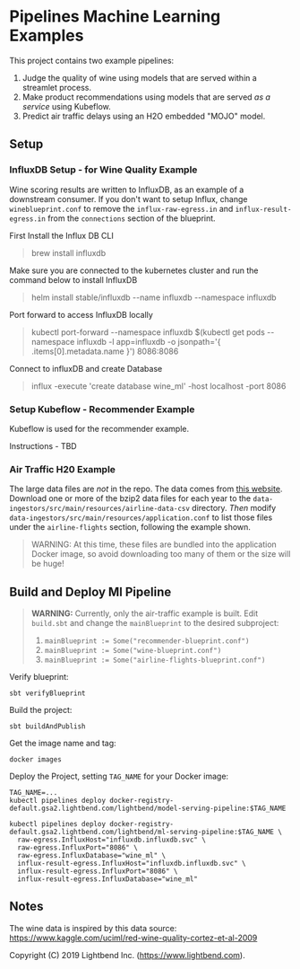 # Pipelines Machine Learning Examples

This project contains two example pipelines:

1. Judge the quality of wine using models that are served within a streamlet process.
2. Make product recommendations using models that are served _as a service_ using Kubeflow.
3. Predict air traffic delays using an H2O embedded "MOJO" model.

## Setup

### InfluxDB Setup - for Wine Quality Example

Wine scoring results are written to InfluxDB, as an example of a downstream consumer. If you don't want to setup Influx,
change `wineblueprint.conf` to remove the `influx-raw-egress.in` and `influx-result-egress.in` from the `connections`
section of the blueprint.

First Install the Influx DB CLI
> brew install influxdb

Make sure you are connected to the kubernetes cluster and run the command below to install InfluxDB
> helm install stable/influxdb --name influxdb --namespace influxdb

Port forward to access InfluxDB locally
> kubectl port-forward --namespace influxdb $(kubectl get pods --namespace influxdb -l app=influxdb -o jsonpath='{ .items[0].metadata.name }') 8086:8086

Connect to influxDB and create Database
> influx -execute 'create database wine_ml' -host localhost -port 8086


### Setup Kubeflow - Recommender Example

Kubeflow is used for the recommender example.

Instructions - TBD


### Air Traffic H20 Example

The large data files are _not_ in the repo. The data comes from [this website](http://stat-computing.org/dataexpo/2009/the-data.html). Download one or more of
the bzip2 data files for each year to the `data-ingestors/src/main/resources/airline-data-csv`
directory. _Then_ modify `data-ingestors/src/main/resources/application.conf` to
list those files under the `airline-flights` section, following the example shown.

> WARNING: At this time, these files are bundled into the application Docker image,
> so avoid downloading too many of them or the size will be huge!

## Build and Deploy Ml Pipeline

> **WARNING:** Currently, only the air-traffic example is built. Edit `build.sbt`
> and change the `mainBlueprint` to the desired subproject:
>
> 1. `mainBlueprint := Some("recommender-blueprint.conf")`
> 2. `mainBlueprint := Some("wine-blueprint.conf")`
> 3. `mainBlueprint := Some("airline-flights-blueprint.conf")`

Verify blueprint:

```
sbt verifyBlueprint
```

Build the project:

```
sbt buildAndPublish
```

Get the image name and tag:

```
docker images
```

Deploy the Project, setting `TAG_NAME` for your Docker image:

```
TAG_NAME=...
kubectl pipelines deploy docker-registry-default.gsa2.lightbend.com/lightbend/model-serving-pipeline:$TAG_NAME

kubectl pipelines deploy docker-registry-default.gsa2.lightbend.com/lightbend/ml-serving-pipeline:$TAG_NAME \
  raw-egress.InfluxHost="influxdb.influxdb.svc" \
  raw-egress.InfluxPort="8086" \
  raw-egress.InfluxDatabase="wine_ml" \
  influx-result-egress.InfluxHost="influxdb.influxdb.svc" \
  influx-result-egress.InfluxPort="8086" \
  influx-result-egress.InfluxDatabase="wine_ml"
```

## Notes

The wine data is inspired by this data source:
https://www.kaggle.com/uciml/red-wine-quality-cortez-et-al-2009

Copyright (C) 2019 Lightbend Inc. (https://www.lightbend.com).


